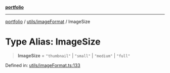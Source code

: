 [**portfolio**](../../../README.md)

***

[portfolio](../../../modules.md) / [utils/imageFormat](../README.md) / ImageSize

# Type Alias: ImageSize

> **ImageSize** = `"thumbnail"` \| `"small"` \| `"medium"` \| `"full"`

Defined in: [utils/imageFormat.ts:133](https://github.com/tnorlund/Portfolio/blob/c6e5d8c7abc16821d3b41ad1776194b2abf665cf/portfolio/utils/imageFormat.ts#L133)
